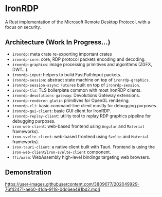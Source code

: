 # IronRDP

A Rust implementation of the Microsoft Remote Desktop Protocol, with a focus on security.

## Architecture (Work In Progress…)

- `ironrdp`: meta crate re-exporting important crates
- `ironrdp-core`: core, RDP protocol packets encoding and decoding.
- `ironrdp-graphics`: image processing primitives and algorithms (ZGFX, DWT…).
- `ironrdp-input`: helpers to build FastPathInput packets.
- `ironrdp-session`: abstract state machine on top of `ironrdp-graphics`.
- `ironrdp-session-async`: `Future`s built on top of `ironrdp-session`.
- `ironrdp-tls`: TLS boilerplate common with most IronRDP clients.
- `ironrdp-devolutions-gateway`: Devolutions Gateway extensions.
- `ironrdp-renderer`: `glutin` primitives for OpenGL rendering.
- `ironrdp-cli`: basic command-line client mostly for debugging purposes.
- `ironrdp-gui-client`: basic GUI client for IronRDP.
- `ironrdp-replay-client`: utility tool to replay RDP graphics pipeline for debugging purposes.
- `iron-web-client`: web-based frontend using `Angular` and `Material` frameworks).
- `iron-svelte-client`: web-based frontend using `Svelte` and `Material` frameworks).
- `iron-tauri-client`: a native client built with Tauri. Frontend is using the `iron-web-client`/`iron-svelte-client` component.
- `ffi/wasm`: WebAssembly high-level bindings targeting web browsers.

## Demonstration

https://user-images.githubusercontent.com/3809077/202049929-76f42471-aeb0-41da-9118-0dc6ea491bd2.mp4

